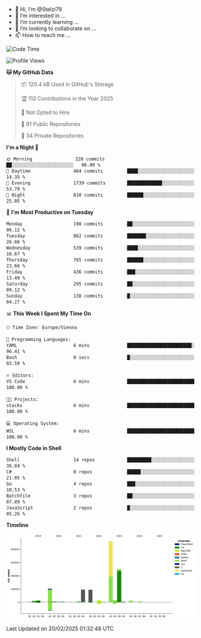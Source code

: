 - 👋 Hi, I’m @Stelzi79
- 👀 I’m interested in ...
- 🌱 I’m currently learning ...
- 💞️ I’m looking to collaborate on ...
- 📫 How to reach me ...

<!--START_SECTION:waka-->
![Code Time](http://img.shields.io/badge/Code%20Time-1%2C118%20hrs%2017%20mins-blue)

![Profile Views](http://img.shields.io/badge/Profile%20Views-0-blue)

**🐱 My GitHub Data** 

> 📦 120.4 kB Used in GitHub's Storage 
 > 
> 🏆 113 Contributions in the Year 2025
 > 
> 🚫 Not Opted to Hire
 > 
> 📜 81 Public Repositories 
 > 
> 🔑 34 Private Repositories 
 > 
**I'm a Night 🦉** 

```text
🌞 Morning                220 commits         ██░░░░░░░░░░░░░░░░░░░░░░░   06.80 % 
🌆 Daytime                464 commits         ████░░░░░░░░░░░░░░░░░░░░░   14.35 % 
🌃 Evening                1739 commits        █████████████░░░░░░░░░░░░   53.79 % 
🌙 Night                  810 commits         ██████░░░░░░░░░░░░░░░░░░░   25.05 % 
```
📅 **I'm Most Productive on Tuesday** 

```text
Monday                   198 commits         ██░░░░░░░░░░░░░░░░░░░░░░░   06.12 % 
Tuesday                  862 commits         ███████░░░░░░░░░░░░░░░░░░   26.66 % 
Wednesday                539 commits         ████░░░░░░░░░░░░░░░░░░░░░   16.67 % 
Thursday                 765 commits         ██████░░░░░░░░░░░░░░░░░░░   23.66 % 
Friday                   436 commits         ███░░░░░░░░░░░░░░░░░░░░░░   13.49 % 
Saturday                 295 commits         ██░░░░░░░░░░░░░░░░░░░░░░░   09.12 % 
Sunday                   138 commits         █░░░░░░░░░░░░░░░░░░░░░░░░   04.27 % 
```


📊 **This Week I Spent My Time On** 

```text
🕑︎ Time Zone: Europe/Vienna

💬 Programming Languages: 
YAML                     6 mins              ████████████████████████░   96.41 % 
Bash                     0 secs              █░░░░░░░░░░░░░░░░░░░░░░░░   03.59 % 

🔥 Editors: 
VS Code                  6 mins              █████████████████████████   100.00 % 

🐱‍💻 Projects: 
stacks                   6 mins              █████████████████████████   100.00 % 

💻 Operating System: 
WSL                      6 mins              █████████████████████████   100.00 % 
```

**I Mostly Code in Shell** 

```text
Shell                    14 repos            █████████░░░░░░░░░░░░░░░░   36.84 % 
C#                       8 repos             █████░░░░░░░░░░░░░░░░░░░░   21.05 % 
Go                       4 repos             ███░░░░░░░░░░░░░░░░░░░░░░   10.53 % 
Batchfile                3 repos             ██░░░░░░░░░░░░░░░░░░░░░░░   07.89 % 
JavaScript               2 repos             █░░░░░░░░░░░░░░░░░░░░░░░░   05.26 % 
```



**Timeline**

![Lines of Code chart](https://raw.githubusercontent.com/Stelzi79/Stelzi79/main/assets/bar_graph.png)


 Last Updated on 20/02/2025 01:32:48 UTC
<!--END_SECTION:waka-->

<!---
Stelzi79/Stelzi79 is a ✨ special ✨ repository because its `README.md` (this file) appears on your GitHub profile.
You can click the Preview link to take a look at your changes.
--->
